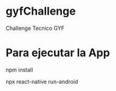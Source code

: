 # gyfChallenge
Challenge Tecnico GYF

# Para ejecutar la App

npm install

npx react-native run-android
